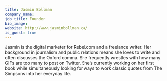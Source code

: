 ```yaml
---
title: Jasmin Bollman
company_name: 
job_title: Founder
bio_image: 
website: http://www.jasminbollman.ca/
is_guest: true
---
```


Jasmin is the digital marketer for Rebel.com and a freelance writer. Her background in journalism and public relations means she loves to write and often discusses the Oxford comma. She frequently wrestles with how many GIFs are too many to post on Twitter. She’s currently working on her first book while simultaneously looking for ways to work classic quotes from The Simpsons into her everyday life.
